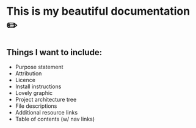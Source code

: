 # This is my beautiful documentation :pencil2:

## Things I want to include:

- Purpose statement
- Attribution
- Licence
- Install instructions
- Lovely graphic
- Project architecture tree
- File descriptions
- Additional resource links
- Table of contents (w/ nav links)